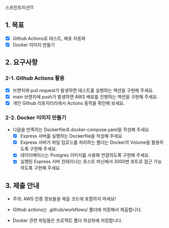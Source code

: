 스프린트미션11

## 1. 목표

   - [x] Github Actions로 테스트, 배포 자동화
   - [x] Docker 이미지 만들기

## 2. 요구사항
### 2-1. Github Actions 활용
  - [x] 브랜치에 pull request가 발생하면 테스트를 실행하는 액션을 구현해 주세요.
  - [x] main 브랜치에 push가 발생하면 AWS 배포를 진행하는 액션을 구현해 주세요.
  - [x] 개인 Github 리포지터리에서 Actions 동작을 확인해 보세요.

### 2-2. Docker 이미지 만들기

- 다음을 만족하는 Dockerfile과 docker-compose.yaml을 작성해 주세요.
  - [x] Express 서버를 실행하는 Dockerfile을 작성해 주세요.
  - [x] Express 서버가 파일 업로드를 처리하는 폴더는 Docker의 Volume을 활용하도록 구현해 주세요.
  - [x] 데이터베이스는 Postgres 이미지를 사용해 연결하도록 구현해 주세요.
  - [x] 실행된 Express 서버 컨테이너는 호스트 머신에서 3000번 포트로 접근 가능하도록 구현해 주세요.

## 3. 제출 안내

   - 주의: AWS 인증 정보들을 제출 코드에 포함하지 마세요!

   - Github actions는 .github/workflows/ 폴더에 저장해서 제출합니다.
   - Docker 관련 파일들은 프로젝트 폴더 최상위에 저장합니다.
